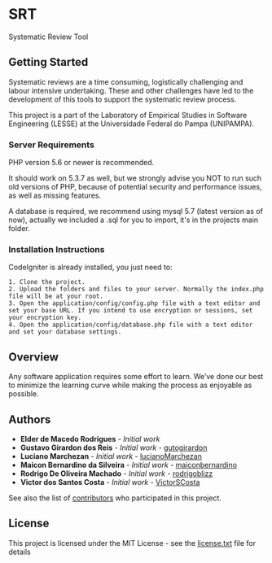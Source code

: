 # SRT

Systematic Review Tool

## Getting Started

Systematic reviews are a time consuming, logistically challenging and labour intensive undertaking. These and other challenges have led to the development of this tools to support the systematic review process.

This project is a part of the Laboratory of Empirical Studies in Software Engineering (LESSE) at the Universidade Federal do Pampa (UNIPAMPA).

### Server Requirements

PHP version 5.6 or newer is recommended.

It should work on 5.3.7 as well, but we strongly advise you NOT to run such old versions of PHP, because of potential security and performance issues, as well as missing features.

A database is required, we recommend using mysql 5.7 (latest version as of now), actually we included a .sql for you to import, it's in the projects main folder.

### Installation Instructions

CodeIgniter is already installed, you just need to:

```
1. Clone the project.
2. Upload the folders and files to your server. Normally the index.php file will be at your root.
3. Open the application/config/config.php file with a text editor and set your base URL. If you intend to use encryption or sessions, set your encryption key.
4. Open the application/config/database.php file with a text editor and set your database settings.
```

## Overview

Any software application requires some effort to learn. We’ve done our best to minimize the learning curve while making the process as enjoyable as possible.

## Authors

* **Elder de Macedo Rodrigues** - *Initial work*
* **Gustavo Girardon dos Reis** - *Initial work* - [gutogirardon](https://github.com/gutogirardon)
* **Luciano Marchezan** - *Initial work* - [lucianoMarchezan](https://github.com/lucianoMarchezan)
* **Maicon Bernardino da Silveira** - *Initial work* - [maiconbernardino](https://github.com/maiconbernardino)
* **Rodrigo De Oliveira Machado** - *Initial work* -	[rodrigoblizz](https://github.com/rodrigoblizz)
* **Victor dos Santos Costa** - *Initial work* - [VictorSCosta](https://github.com/VictorSCosta)

See also the list of [contributors](https://github.com/ProjetoESE/SRT/graphs/contributors) who participated in this project.

## License

This project is licensed under the MIT License - see the [license.txt](license.txt) file for details
